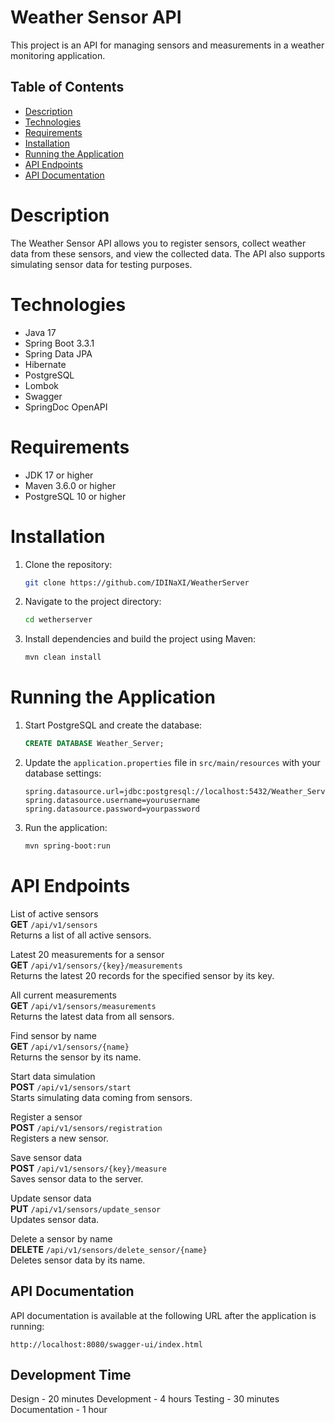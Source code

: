 # Weather Sensor API

This project is an API for managing sensors and measurements in a weather monitoring application.

## Table of Contents
- [Description](#description)
- [Technologies](#technologies)
- [Requirements](#requirements)
- [Installation](#installation)
- [Running the Application](#running-the-application)
- [API Endpoints](#api-endpoints)
- [API Documentation](#api-documentation)

# Description

The Weather Sensor API allows you to register sensors, collect weather data from these sensors, and view the collected data. The API also supports simulating sensor data for testing purposes.

# Technologies

- Java 17
- Spring Boot 3.3.1
- Spring Data JPA
- Hibernate
- PostgreSQL
- Lombok
- Swagger
- SpringDoc OpenAPI

# Requirements

- JDK 17 or higher
- Maven 3.6.0 or higher
- PostgreSQL 10 or higher

# Installation

1. Clone the repository:
   ```bash
   git clone https://github.com/IDINaXI/WeatherServer
   ```

2. Navigate to the project directory:
   ```bash
   cd wetherserver
   ```

4. Install dependencies and build the project using Maven:
   ```bash
   mvn clean install
   ```

# Running the Application

1. Start PostgreSQL and create the database:
   ```sql
   CREATE DATABASE Weather_Server;
   ```

2. Update the `application.properties` file in `src/main/resources` with your database settings:
   ```properties
   spring.datasource.url=jdbc:postgresql://localhost:5432/Weather_Server
   spring.datasource.username=yourusername
   spring.datasource.password=yourpassword
   ```
3. Run the application:
   ```bash
   mvn spring-boot:run
   ```

# API Endpoints

List of active sensors  
**GET** `/api/v1/sensors`  
Returns a list of all active sensors.

Latest 20 measurements for a sensor  
**GET** `/api/v1/sensors/{key}/measurements`  
Returns the latest 20 records for the specified sensor by its key.

All current measurements  
**GET** `/api/v1/sensors/measurements`  
Returns the latest data from all sensors.

Find sensor by name  
**GET** `/api/v1/sensors/{name}`  
Returns the sensor by its name.

Start data simulation  
**POST** `/api/v1/sensors/start`  
Starts simulating data coming from sensors.

Register a sensor  
**POST** `/api/v1/sensors/registration`  
Registers a new sensor.

Save sensor data  
**POST** `/api/v1/sensors/{key}/measure`  
Saves sensor data to the server.

Update sensor data  
**PUT** `/api/v1/sensors/update_sensor`  
Updates sensor data.

Delete a sensor by name  
**DELETE** `/api/v1/sensors/delete_sensor/{name}`  
Deletes sensor data by its name.

## API Documentation

API documentation is available at the following URL after the application is running:

```
http://localhost:8080/swagger-ui/index.html
```

## Development Time

Design - 20 minutes 
Development - 4 hours
Testing - 30 minutes
Documentation - 1 hour
